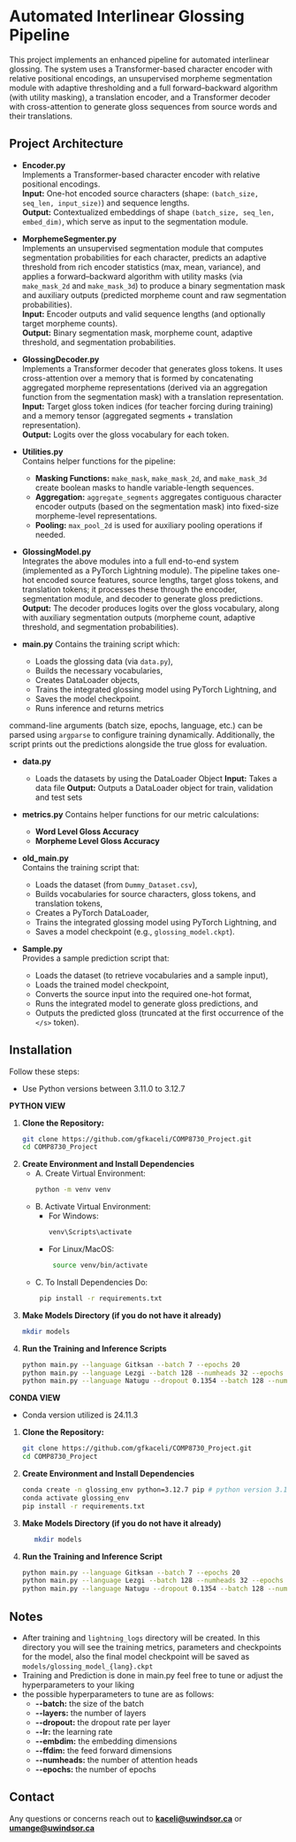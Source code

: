 # Automated Interlinear Glossing Pipeline

This project implements an enhanced pipeline for automated interlinear glossing. The system uses a Transformer-based character encoder with relative positional encodings, an unsupervised morpheme segmentation module with adaptive thresholding and a full forward–backward algorithm (with utility masking), a translation encoder, and a Transformer decoder with cross-attention to generate gloss sequences from source words and their translations.

## Project Architecture

- **Encoder.py**  
  Implements a Transformer-based character encoder with relative positional encodings.  
  **Input:** One-hot encoded source characters (shape: `(batch_size, seq_len, input_size)`) and sequence lengths.  
  **Output:** Contextualized embeddings of shape `(batch_size, seq_len, embed_dim)`, which serve as input to the segmentation module.

- **MorphemeSegmenter.py**  
  Implements an unsupervised segmentation module that computes segmentation probabilities for each character, predicts an adaptive threshold from rich encoder statistics (max, mean, variance), and applies a forward–backward algorithm with utility masks (via `make_mask_2d` and `make_mask_3d`) to produce a binary segmentation mask and auxiliary outputs (predicted morpheme count and raw segmentation probabilities).  
  **Input:** Encoder outputs and valid sequence lengths (and optionally target morpheme counts).  
  **Output:** Binary segmentation mask, morpheme count, adaptive threshold, and segmentation probabilities.

- **GlossingDecoder.py**  
  Implements a Transformer decoder that generates gloss tokens. It uses cross-attention over a memory that is formed by concatenating aggregated morpheme representations (derived via an aggregation function from the segmentation mask) with a translation representation.  
  **Input:** Target gloss token indices (for teacher forcing during training) and a memory tensor (aggregated segments + translation representation).  
  **Output:** Logits over the gloss vocabulary for each token.

- **Utilities.py**  
  Contains helper functions for the pipeline:
  - **Masking Functions:** `make_mask`, `make_mask_2d`, and `make_mask_3d` create boolean masks to handle variable-length sequences.
  - **Aggregation:** `aggregate_segments` aggregates contiguous character encoder outputs (based on the segmentation mask) into fixed-size morpheme-level representations.
  - **Pooling:** `max_pool_2d` is used for auxiliary pooling operations if needed.

- **GlossingModel.py**  
  Integrates the above modules into a full end-to-end system (implemented as a PyTorch Lightning module). The pipeline takes one-hot encoded source features, source lengths, target gloss tokens, and translation tokens; it processes these through the encoder, segmentation module, and decoder to generate gloss predictions.  
  **Output:** The decoder produces logits over the gloss vocabulary, along with auxiliary segmentation outputs (morpheme count, adaptive threshold, and segmentation probabilities).

- **main.py**
  Contains the training script which:
  - Loads the glossing data (via `data.py`),
  - Builds the necessary vocabularies,
  - Creates DataLoader objects,
  - Trains the integrated glossing model using PyTorch Lightning, and
  - Saves the model checkpoint.
  - Runs inference and returns metrics

command-line arguments (batch size, epochs, language, etc.) can be parsed using `argparse` to configure training dynamically. 
Additionally, the script prints out the predictions alongside the true gloss for evaluation.

- **data.py**
  - Loads the datasets by using the DataLoader Object
  **Input:** Takes a data file
  **Output:** Outputs a DataLoader object for train, validation and test sets

- **metrics.py**
  Contains helper functions for our metric calculations:
  - **Word Level Gloss Accuracy**
  - **Morpheme Level Gloss Accuracy**


- **old_main.py**  
  Contains the training script that:
  - Loads the dataset (from `Dummy_Dataset.csv`),
  - Builds vocabularies for source characters, gloss tokens, and translation tokens,
  - Creates a PyTorch DataLoader,
  - Trains the integrated glossing model using PyTorch Lightning, and
  - Saves a model checkpoint (e.g., `glossing_model.ckpt`).

- **Sample.py**  
  Provides a sample prediction script that:
  - Loads the dataset (to retrieve vocabularies and a sample input),
  - Loads the trained model checkpoint,
  - Converts the source input into the required one-hot format,
  - Runs the integrated model to generate gloss predictions, and
  - Outputs the predicted gloss (truncated at the first occurrence of the `</s>` token).

## Installation

Follow these steps:

- Use Python versions between 3.11.0 to 3.12.7

**PYTHON VIEW**
1. **Clone the Repository:**
   ```bash
   git clone https://github.com/gfkaceli/COMP8730_Project.git
   cd COMP8730_Project
2. **Create Environment and Install Dependencies**
   - A. Create Virtual Environment:
      ```bash
      python -m venv venv
   - B. Activate Virtual Environment:
     - For Windows:
        ```bash
        venv\Scripts\activate
     - For Linux/MacOS:
       ```bash
        source venv/bin/activate
   - C. To Install Dependencies Do:
       ```bash
        pip install -r requirements.txt
   
3. **Make Models Directory (if you do not have it already)**
    ```bash
   mkdir models

4. **Run the Training and Inference Scripts**
    ```bash
   python main.py --language Gitksan --batch 7 --epochs 20
   python main.py --language Lezgi --batch 128 --numheads 32 --epochs 30
   python main.py --language Natugu --dropout 0.1354 --batch 128 --numheads 64 --epochs 20


**CONDA VIEW**

- Conda version utilized is 24.11.3

1. **Clone the Repository:**
   ```bash
   git clone https://github.com/gfkaceli/COMP8730_Project.git
   cd COMP8730_Project
   
2. **Create Environment and Install Dependencies**
   ```bash
   conda create -n glossing_env python=3.12.7 pip # python version 3.11.0 to 3.12.7 should work so feel free to change
   conda activate glossing_env
   pip install -r requirements.txt

3. **Make Models Directory (if you do not have it already)**
    ```bash
       mkdir models

4. **Run the Training and Inference Script**
    ```bash
   python main.py --language Gitksan --batch 7 --epochs 20
   python main.py --language Lezgi --batch 128 --numheads 32 --epochs 30
   python main.py --language Natugu --dropout 0.1354 --batch 128 --numheads 64 --epochs 20

   
## Notes

- After training and `lightning_logs` directory 
  will be created. In this directory you will see
  the training metrics, parameters and checkpoints
  for the model, also the final model checkpoint
  will be saved as `models/glossing_model_{lang}.ckpt`
- Training and Prediction is done in main.py feel free to 
  tune or adjust the hyperparameters to your liking
- the possible hyperparameters to tune are as follows:
  - **--batch:**  the size of the batch
  - **--layers:** the number of layers
  - **--dropout:** the dropout rate per layer
  - **--lr:** the learning rate
  - **--embdim:** the embedding dimensions
  - **--ffdim:** the feed forward dimensions
  - **--numheads:** the number of attention heads
  - **--epochs:** the number of epochs

  
## Contact

Any questions or concerns reach out to **kaceli@uwindsor.ca** or **umange@uwindsor.ca**
